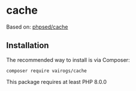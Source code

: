 # cache

Based on: [phpsed/cache](https://github.com/phpsed/cache)

Installation
------------

The recommended way to install is via Composer:

```
composer require vairogs/cache
```

This package requires at least PHP 8.0.0
